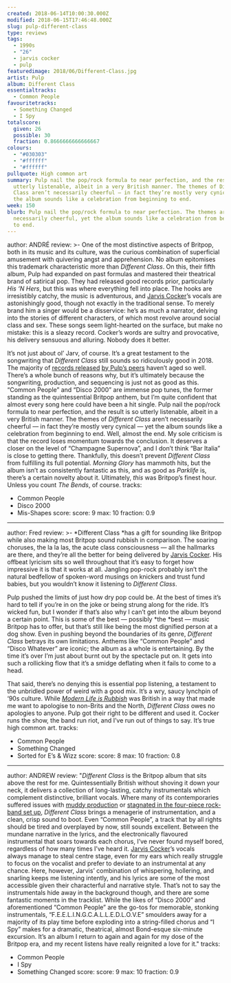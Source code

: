 ```yaml
---
created: 2018-06-14T10:00:30.000Z
modified: 2018-06-15T17:46:48.000Z
slug: pulp-different-class
type: reviews
tags:
  - 1990s
  - "26"
  - jarvis cocker
  - pulp
featuredimage: 2018/06/Different-Class.jpg
artist: Pulp
album: Different Class
essentialtracks:
  - Common People
favouritetracks:
  - Something Changed
  - I Spy
totalscore:
  given: 26
  possible: 30
  fraction: 0.8666666666666667
colours:
  - "#030303"
  - "#ffffff"
  - "#ffffff"
pullquote: High common art
summary: Pulp nail the pop/rock formula to near perfection, and the result is so
  utterly listenable, albeit in a very British manner. The themes of Different
  Class aren’t necessarily cheerful — in fact they’re mostly very cynical — yet
  the album sounds like a celebration from beginning to end.
week: 150
blurb: Pulp nail the pop/rock formula to near perfection. The themes aren’t
  necessarily cheerful, yet the album sounds like a celebration from beginning
  to end.
---
```

author: ANDRÉ
review: >-
  One of the most distinctive aspects of Britpop, both in its music and its
  culture, was the curious combination of superficial amusement with quivering
  angst and apprehension. No album epitomises this trademark characteristic more
  than *Different Class*. On this, their fifth album, Pulp had expanded on past
  formulas and mastered their theatrical brand of satirical pop. They had
  released good records prior, particularly *His ‘N Hers*, but this was where
  everything fell into place. The hooks are irresistibly catchy, the music is
  adventurous, and [Jarvis
  Cocker](<reviews/jarvis-cocker-jarvis/>)’s vocals are
  astonishingly good, though not exactly in the traditional sense. To merely
  brand him a singer would be a disservice: he’s as much a narrator, delving
  into the stories of different characters, of which most revolve around social
  class and sex. These songs seem light-hearted on the surface, but make no
  mistake: this is a sleazy record. Cocker’s words are sultry and provocative,
  his delivery sensuous and alluring. Nobody does it better.

  It’s not just about ol’ Jarv, of course. It’s a great testament to the songwriting that *Different Class* still sounds so ridiculously good in 2018. The majority of [records released](<reviews/blur-modern-life-is-rubbish/>) [by Pulp’s peers](<reviews/oasis-definitely-maybe/>) haven’t aged so well. There’s a whole bunch of reasons why, but it’s ultimately because the songwriting, production, and sequencing is just not as good as this. “Common People” and “Disco 2000” are immense pop tunes, the former standing as the quintessential Britpop anthem, but I’m quite confident that almost every song here could have been a hit single. Pulp nail the pop/rock formula to near perfection, and the result is so utterly listenable, albeit in a very British manner. The themes of *Different Class* aren’t necessarily cheerful — in fact they’re mostly very cynical — yet the album sounds like a celebration from beginning to end. Well, almost the end. My sole criticism is that the record loses momentum towards the conclusion. It deserves a closer on the level of “Champagne Supernova”, and I don’t think “Bar Italia” is close to getting there. Thankfully, this doesn’t prevent *Different Class* from fulfilling its full potential. *Morning Glory* has mammoth hits, but the album isn’t as consistently fantastic as this, and as good as *Parklife* is, there’s a certain novelty about it. Ultimately, *this* was Britpop’s finest hour. Unless you count *The Bends*, of course.
tracks:
  - Common People
  - ­­Disco 2000
  - ­­Mis-Shapes
score:
  score: 9
  max: 10
  fraction: 0.9
---
author: Fred
review: >-
  *Different Class *has a gift for sounding like Britpop while also making most
  Britpop sound rubbish in comparison. The soaring choruses, the la la las, the
  acute class consciousness — all the hallmarks are there, and they’re all the
  better for being delivered by [Jarvis
  Cocker](<reviews/jarvis-cocker-jarvis/>). His offbeat
  lyricism sits so well throughout that it’s easy to forget how impressive it is
  that it works at all. Jangling pop-rock probably isn’t the natural bedfellow
  of spoken-word musings on knickers and trust fund babies, but you wouldn’t
  know it listening to *Different Class*.

  Pulp pushed the limits of just how dry pop could be. At the best of times it’s hard to tell if you’re in on the joke or being strung along for the ride. It’s wicked fun, but I wonder if that’s also why I can’t get into the album beyond a certain point. This is some of the best — possibly *the *best — music Britpop has to offer, but that’s still like being the most dignified person at a dog show. Even in pushing beyond the boundaries of its genre, *Different Class* betrays its own limitations. Anthems like “Common People” and “Disco Whatever” are iconic; the album as a whole is entertaining. By the time it’s over I’m just about burnt out by the spectacle put on. It gets into such a rollicking flow that it’s a smidge deflating when it fails to come to a head.

  That said, there’s no denying this is essential pop listening, a testament to the unbridled power of weird with a good mix. It’s a wry, saucy lynchpin of ‘90s culture. While [*Modern Life is Rubbish*](<reviews/blur-modern-life-is-rubbish/>) was British in a way that made me want to apologise to non-Brits and the North, *Different Class* owes no apologies to anyone. Pulp got their right to be different and used it. Cocker runs the show, the band run riot, and I’ve run out of things to say. It’s true high common art.
tracks:
  - Common People
  - ­­Something Changed
  - ­­Sorted for E’s &amp; Wizz
score:
  score: 8
  max: 10
  fraction: 0.8
---
author: ANDREW
review: "*Different Class* is the Britpop album that sits above the rest for me.
  Quintessentially British without shoving it down your neck, it delivers a
  collection of long-lasting, catchy instrumentals which complement distinctive,
  brilliant vocals. Where many of its contemporaries suffered issues with [muddy
  production](<reviews/oasis-definitely-maybe/>) or
  [stagnated in the four-piece rock-band set
  up](<reviews/blur-modern-life-is-rubbish/>), *Different
  Class* brings a menagerie of instrumentation, and a clean, crisp sound to
  boot. Even “Common People”, a track that by all rights should be tired and
  overplayed by now, still sounds excellent. Between the mundane narrative in
  the lyrics, and the electronically flavoured instrumental that soars towards
  each chorus, I’ve never found myself bored, regardless of how many times I’ve
  heard it. [Jarvis
  Cocker](<reviews/jarvis-cocker-jarvis/>)’s vocals
  always manage to steal centre stage, even for my ears which really struggle to
  focus on the vocalist and prefer to deviate to an instrumental at any chance.
  Here, however, Jarvis’ combination of whispering, hollering, and snarling
  keeps me listening intently, and his lyrics are some of the most accessible
  given their characterful and narrative style. That’s not to say the
  instrumentals hide away in the background though, and there are some fantastic
  moments in the tracklist. While the likes of “Disco 2000” and aforementioned
  “Common People” are the go-tos for memorable, stonking instrumentals,
  “F.E.E.L.I.N.G.C.A.L.L.E.D.L.O.V.E” smoulders away for a majority of its play
  time before exploding into a string-filled chorus and “I Spy” makes for a
  dramatic, theatrical, almost Bond-esque six-minute excursion. It’s an album I
  return to again and again for my dose of the Britpop era, and my recent
  listens have really reignited a love for it."
tracks:
  - Common People
  - ­­I Spy
  - ­­Something Changed
score:
  score: 9
  max: 10
  fraction: 0.9
